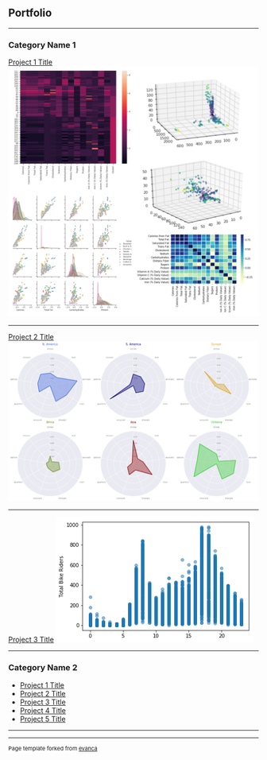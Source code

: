 ## Portfolio

---

### Category Name 1 

[Project 1 Title](/sample_page)
<img src="images/project1.jpg?raw=true"/>

---
[Project 2 Title](/pdf/sample_presentation.pdf)
<img src="images/radar.png?raw=true"/>

---
[Project 3 Title](http://example.com/)
<img src="images/workdayHr.png?raw=true"/>

---

### Category Name 2

- [Project 1 Title](http://example.com/)
- [Project 2 Title](http://example.com/)
- [Project 3 Title](http://example.com/)
- [Project 4 Title](http://example.com/)
- [Project 5 Title](http://example.com/)

---




---
<p style="font-size:11px">Page template forked from <a href="https://github.com/evanca/quick-portfolio">evanca</a></p>
<!-- Remove above link if you don't want to attibute -->
